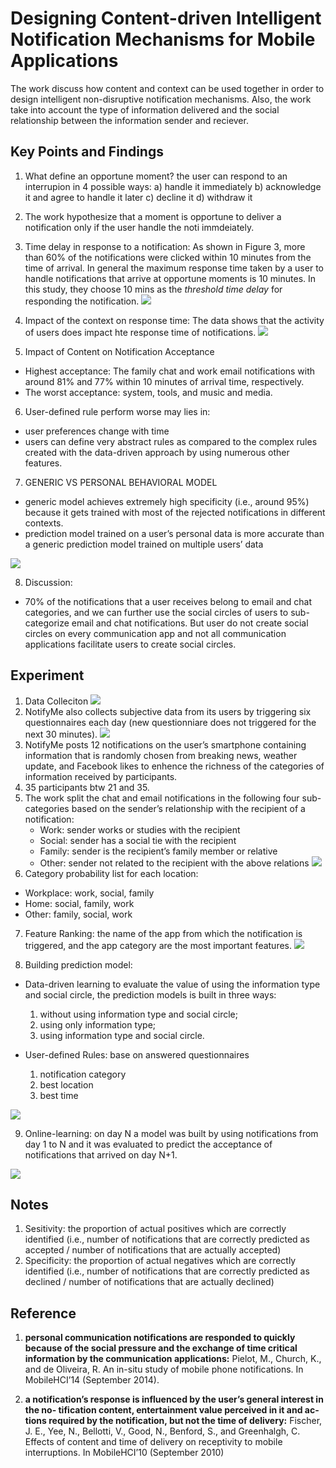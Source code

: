 # Designing Content-driven Intelligent Notification Mechanisms for Mobile Applications
The work discuss how content and context can be used together in order to design intelligent non-disruptive notification mechanisms. Also, the work take into account the type of information delivered and the social relationship between the information sender and reciever.

## Key Points and Findings
1. What define an opportune moment?
the user can respond to an interrupion in 4 possible ways:
a) handle it immediately
b) acknowledge it and agree to handle it later
c) decline it
d) withdraw it
2. The work hypothesize that a moment is opportune to deliver a notification only if the user handle the noti immdeiately.
3. Time delay in response to a notification: As shown in Figure 3, more than 60% of the notifications were clicked within 10 minutes from the time of arrival. In general the maximum response time taken by a user to handle notifications that arrive at opportune moments is 10 minutes. In this study, they choose 10 mins as the *threshold time delay* for responding the notification.
![](https://i.imgur.com/rgTKvVd.png)
4. Impact of the context on response time: 
    The data shows that the activity of users does impact hte response time of notifications.
![](https://i.imgur.com/we0vK34.png)

5. Impact of Content on Notification Acceptance
- Highest acceptance: The family chat and work email notifications with around 81% and 77% within 10 minutes of arrival time, respectively.
- The worst acceptance: system, tools, and music and media.

6. User-defined rule perform worse may lies in:
- user preferences change with time
- users can define very abstract rules as compared to the complex rules created with the data-driven approach by using numerous other features.

7. GENERIC VS PERSONAL BEHAVIORAL MODEL
- generic model achieves extremely high specificity (i.e., around 95%) because it gets trained with most of the rejected notifications in different contexts. 
- prediction model trained on a user’s personal data is more accurate than a generic prediction model trained on multiple users’ data

![](https://i.imgur.com/KGRDpU2.png)

8. Discussion:
- 70% of the notifications that a user receives belong to email and chat categories, and we can further use the social circles of users to sub-categorize email and chat notifications. But user do not create social circles on every communication app and not all communication applications facilitate users to create social circles.


## Experiment
1. Data Colleciton ![](https://i.imgur.com/2ccZCT2.png)
2. NotifyMe also collects subjective data from its users by triggering six questionnaires each day (new questionniare does not triggered for the next 30 minutes). 
![](https://i.imgur.com/RJMrOSV.png)
3. NotifyMe posts 12 notifications on the user’s smartphone containing information that is randomly chosen from breaking news, weather update, and Facebook likes to enhence the richness of the categories of information received by participants.
4. 35 participants btw 21 and 35.
5. The work split the chat and email notifications in the following four sub-categories based on the sender’s relationship with the recipient of a notification: 
    * Work: sender works or studies with the recipient
    * Social: sender has a social tie with the recipient
    * Family: sender is the recipient’s family member or relative
    * Other: sender not related to the recipient with the above relations
![](https://i.imgur.com/Rc8To4x.png)
6. Category probability list for each location:
- Workplace: work, social, family
- Home: social, family, work
- Other: family, social, work

7. Feature Ranking: the name of the app from which the notification is triggered, and the app category are the most important features.
![](https://i.imgur.com/A1ik13i.png)

8. Building prediction model:
- Data-driven learning
to evaluate the value of using the information type and social circle, the prediction models is built in three ways:
    1) without using information type and social circle; 
    2) using only information type; 
    3) using information type and social circle.

- User-defined Rules:
    base on answered questionnaires
    1) notification category
    2) best location
    3) best time

![](https://i.imgur.com/Gs7x397.png)


9. Online-learning: on day N a model was built by using notifications from day 1 to N and it was evaluated to predict the acceptance of notifications that arrived on day N+1.

![](https://i.imgur.com/wTxv6WS.png)



## Notes
1. Sesitivity: the proportion of actual positives which are correctly identified (i.e., number of notifications that are correctly predicted as accepted / number of notifications that are actually accepted)
2. Specificity: the proportion of actual negatives which are correctly identified (i.e., number of notifications that are correctly predicted as declined / number of notifications that are actually declined)

## Reference
1. **personal communication notifications are responded to quickly because of the social pressure and the exchange of time critical information by the communication applications:** Pielot, M., Church, K., and de Oliveira, R. An in-situ study of mobile phone notifications. In MobileHCI’14 (September 2014).

2. **a notification’s response is influenced by the user’s general interest in the no- tification content, entertainment value perceived in it and ac- tions required by the notification, but not the time of delivery:** Fischer, J. E., Yee, N., Bellotti, V., Good, N., Benford, S., and Greenhalgh, C. Effects of content and time of delivery on receptivity to mobile interruptions. In MobileHCI’10 (September 2010)
